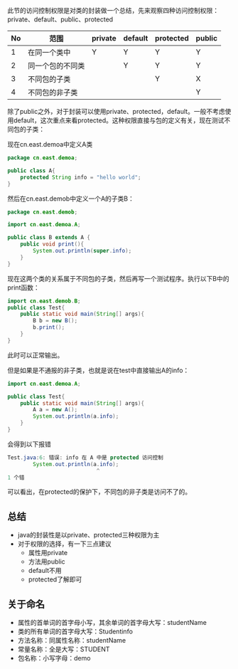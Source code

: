此节的访问控制权限是对类的封装做一个总结，先来观察四种访问控制权限：private、default、public、protected

| No   | 范围             | private | default | protected | public |
| ---- | ---------------- | ------- | ------- | --------- | ------ |
| 1    | 在同一个类中     | Y       | Y       | Y         | Y      |
| 2    | 同一个包的不同类 |         | Y       | Y         | Y      |
| 3    | 不同包的子类     |         |         | Y         | X      |
| 4    | 不同包的非子类   |         |         |           | Y      |

除了public之外，对于封装可以使用private、protected，default。一般不考虑使用default，这次重点来看protected。这种权限直接与包的定义有关，现在测试不同包的子类：

 现在cn.east.demoa中定义A类

```java
package cn.east.demoa;

public class A{
	protected String info = "hello world";
}
```

然后在cn.east.demob中定义一个A的子类B：

```java
package cn.east.demob;

import cn.east.demoa.A;

public class B extends A {
	public void print(){
		System.out.println(super.info);
	}
}
```

现在这两个类的关系属于不同包的子类，然后再写一个测试程序。执行以下B中的print函数：

```java
import cn.east.demob.B;
public class Test{
	public static void main(String[] args){
		B b = new B();
		b.print();
	}
}
```

此时可以正常输出。

但是如果是不通报的非子类，也就是说在test中直接输出A的info：

```java
import cn.east.demoa.A;

public class Test{
	public static void main(String[] args){
		A a = new A();
		System.out.println(a.info);
	}
} 
```

会得到以下报错

```java
Test.java:6: 错误: info 在 A 中是 protected 访问控制
		System.out.println(a.info);
		                    ^
1 个错
```

可以看出，在protected的保护下，不同包的非子类是访问不了的。

## 总结

-   java的封装性是以private、protected三种权限为主
-   对于权限的选择，有一下三点建议
    -   属性用private
    -   方法用public
    -   default不用
    -   protected了解即可

## 关于命名

-   属性的首单词的首字母小写，其余单词的首字母大写：studentName
-   类的所有单词的首字母大写：Studentinfo
-   方法名称：同属性名称：studentName
-   常量名称：全是大写：STUDENT
-   包名称：小写字母：demo

 

